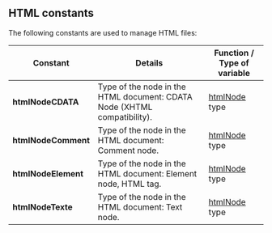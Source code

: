 
## HTML constants
			

<a name="NOTE1"></a>
<a name="NOTE1_1"></a>
The following constants are used to manage HTML files:

| Constant | Details | Function / Type of variable |
| --- | --- | --- |
| **htmlNodeCDATA** | Type of the node in the HTML document: CDATA Node (XHTML compatibility). | [htmlNode](../WDLang5/1000026081.md) type |
| **htmlNodeComment** | Type of the node in the HTML document: Comment node. | [htmlNode](../WDLang5/1000026081.md) type |
| **htmlNodeElement** | Type of the node in the HTML document: Element node, HTML tag. | [htmlNode](../WDLang5/1000026081.md) type |
| **htmlNodeTexte** | Type of the node in the HTML document: Text node. | [htmlNode](../WDLang5/1000026081.md) type |





